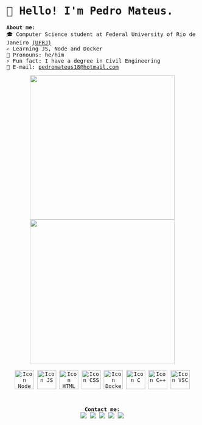 <samp>
  <h1> 👋 Hello! I'm Pedro Mateus. </h1>

  <b> About me: </b><br>
  🎓 Computer Science student at Federal University of Rio de Janeiro <a href="https://ufrj.br/en/">(UFRJ)</a> <br>
  ✍ Learning JS, Node and Docker <br>
  🧑 Pronouns: he/him <br>
  ⚡ Fun fact: I have a degree in Civil Engineering <br>
  📩 E-mail: <a href="mailto:pedromateus18@hotmail.com">pedromateus18@hotmail.com</a> <br>


  <div align = "center">
    <img width="380" src="https://github-readme-stats.vercel.app/api?username=lumifere&show_icons=true&theme=tokyonight&hide=issues&count_private=true">
    <img width="380" src="https://github-readme-stats.vercel.app/api/top-langs/?username=lumifere&layout=compact&langs_count=5&theme=tokyonight">
  </div> 
  <br>
  <div align = "center" style="display: inline_block">
    <img align="center" alt="Icon Node" width="50" src="https://cdn.jsdelivr.net/gh/devicons/devicon/icons/nodejs/nodejs-original.svg">
    <img align="center" alt="Icon JS" width="50" src="https://cdn.jsdelivr.net/gh/devicons/devicon/icons/javascript/javascript-original.svg">
    <img align="center" alt="Icon HTML" width="50" src="https://cdn.jsdelivr.net/gh/devicons/devicon/icons/html5/html5-original.svg">
    <img align="center" alt="Icon CSS" width="50" src="https://cdn.jsdelivr.net/gh/devicons/devicon/icons/css3/css3-original.svg">
    <img align="center" alt="Icon Docker" width="50" src="https://cdn.jsdelivr.net/gh/devicons/devicon/icons/docker/docker-original.svg" />      
    <img align="center" alt="Icon C" width="50" src="https://cdn.jsdelivr.net/gh/devicons/devicon/icons/c/c-original.svg">
    <img align="center" alt="Icon C++" width="50" src="https://cdn.jsdelivr.net/gh/devicons/devicon/icons/cplusplus/cplusplus-original.svg">
    <img align= "center" alt="Icon VSC" width="50" src="https://cdn.jsdelivr.net/gh/devicons/devicon/icons/visualstudio/visualstudio-plain.svg">
  </div> 
  <br>
  
  ##
  <div align = "center"> 
    <b> Contact me: </b> <br>
    <a href="https://www.linkedin.com/in/ormesino/" target="_blank"><img src="https://img.shields.io/badge/-LinkedIn-%230077B5?style=for-the-badge&logo=linkedin&logoColor=white" target="_blank"></a> 
    <a href="https://www.twitter.com/lumifere" target="_blank"><img src="https://img.shields.io/badge/Twitter-1DA1F2?style=for-the-badge&logo=twitter&logoColor=white" target="_blank"></a>
    <a href="https://discordapp.com/users/celino#2492" target="_blank"><img src="https://img.shields.io/badge/Discord-7289DA?style=for-the-badge&logo=discord&logoColor=white" target="_blank"></a> 
    <a href="https://www.twitch.tv/celino" target="_blank"><img src="https://img.shields.io/badge/Twitch-9146FF?style=for-the-badge&logo=twitch&logoColor=white" target="_blank"></a>
    <img src="https://raw.githubusercontent.com/bornmay/bornmay/Update/svg/Bottom.svg">
  </div>
</samp>


